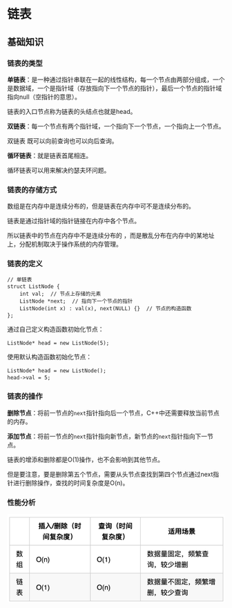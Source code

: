 # 链表

## 基础知识

### 链表的类型

**单链表**：是一种通过指针串联在一起的线性结构，每一个节点由两部分组成，一个是数据域，一个是指针域（存放指向下一个节点的指针），最后一个节点的指针域指向null（空指针的意思）。

链表的入口节点称为链表的头结点也就是head。

**双链表**：每一个节点有两个指针域，一个指向下一个节点，一个指向上一个节点。

双链表 既可以向前查询也可以向后查询。

**循环链表**：就是链表首尾相连。

循环链表可以用来解决约瑟夫环问题。

### 链表的存储方式

数组是在内存中是连续分布的，但是链表在内存中可不是连续分布的。

链表是通过指针域的指针链接在内存中各个节点。

所以链表中的节点在内存中不是连续分布的 ，而是散乱分布在内存中的某地址上，分配机制取决于操作系统的内存管理。

### 链表的定义

```
// 单链表
struct ListNode {
    int val;  // 节点上存储的元素
    ListNode *next;  // 指向下一个节点的指针
    ListNode(int x) : val(x), next(NULL) {}  // 节点的构造函数
};
```

通过自己定义构造函数初始化节点：
```
ListNode* head = new ListNode(5);
```

使用默认构造函数初始化节点：
```
ListNode* head = new ListNode();
head->val = 5;
```

### 链表的操作

**删除节点**：将前一节点的`next`指针指向后一个节点，C++中还需要释放当前节点的内存。

**添加节点**：将前一节点的`next`指针指向新节点，新节点的`next`指针指向下一节点。

链表的增添和删除都是O(1)操作，也不会影响到其他节点。

但是要注意，要是删除第五个节点，需要从头节点查找到第四个节点通过next指针进行删除操作，查找的时间复杂度是O(n)。

### 性能分析

![Performance](linklist_1.png)

